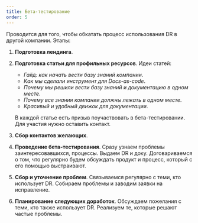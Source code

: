```yaml
---
title: Бета-тестирование
order: 5
---
```


Проводится для того, чтобы обкатать процесс использования DR в другой компании. Этапы:

1. **Подготовка лендинга**.

2. **Подготовка статьи для профильных ресурсов**. Идеи статей:

   -  *Гайд: как начать вести базу знаний компании*.
   -  *Как мы сделали инструмент для Docs-as-code*.
   -  *Почему мы решили вести базу знаний и документацию в одном месте*.
   -  *Почему все знания компании должны лежать в одном месте*.
   -  *Красивый и удобный движок для документации*.

   В каждой статье есть призыв поучаствовать в бета-тестировании. Для участия нужно оставить контакт.

3. **Сбор контактов желающих**.

4. **Проведение бета-тестирования**. Сразу узнаем проблемы заинтересовавшихся, процессы. Выдаем DR и доку. Договариваемся о том, что регулярно будем обсуждать продукт и процесс, который с его помощью выстраивают.

5. **Сбор и уточнение проблем**. Связываемся регулярно с теми, кто использует DR. Собираем проблемы и заводим заявки на исправление.

6. **Планирование следующих доработок**. Обсуждаем пожелания с теми, кто также использует DR. Реализуем те, которые решают частые проблемы.